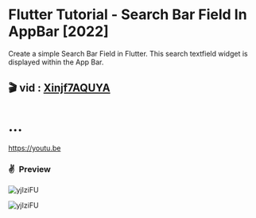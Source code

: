 # Flutter Tutorial - Search Bar Field In AppBar [2022]

Create a simple Search Bar Field in Flutter. This search textfield widget is displayed within the App Bar.


## 🎬 vid :  [Xinjf7AQUYA](/Xinjf7AQUYA)

... 
=  
https://youtu.be


### ✌&ensp;Preview

![yjIziFU](https://i.imgur.com/yjIziFU.gif)

![yjIziFU](https://i.imgur.com/PaPwEjw.jpg)
